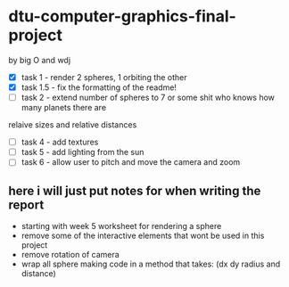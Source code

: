 # dtu-computer-graphics-final-project

by big O and wdj

- [x] task 1 - render 2 spheres, 1 orbiting the other
- [x] task 1.5 - fix the formatting of the readme!
- [ ] task 2 - extend number of spheres to 7 or some shit who knows how many planets there are

relaive sizes and relative distances

- [ ] task 4 - add textures
- [ ] task 5 - add lighting from the sun
- [ ] task 6 - allow user to pitch and move the camera and zoom

## here i will just put notes for when writing the report

- starting with week 5 worksheet for rendering a sphere
- remove some of the interactive elements that wont be used in this project
- remove rotation of camera
- wrap all sphere making code in a method that takes: (dx dy radius and distance)
